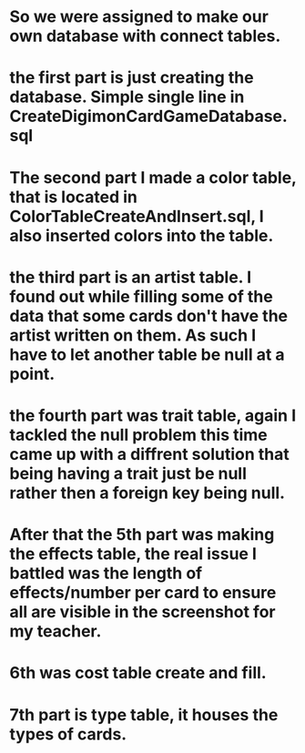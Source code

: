 # So we were assigned to make our own database with connect tables.
# the first part is just creating the database. Simple single line in CreateDigimonCardGameDatabase.sql
# The second part I made a color table, that is located in ColorTableCreateAndInsert.sql, I also inserted colors into the table.
# the third part is an artist table. I found out while filling some of the data that some cards don't have the artist written on them. As such I have to let another table be null at a point.
# the fourth part was trait table, again I tackled the null problem this time came up with a diffrent solution that being having a trait just be null rather then a foreign key being null.
# After that the 5th part was making the effects table, the real issue I battled was the length of effects/number per card to ensure all are visible in the screenshot for my teacher.
# 6th was cost table create and fill.
# 7th part is type table, it houses the types of cards.
